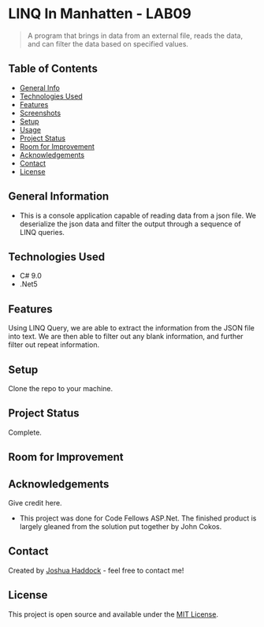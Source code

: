# LINQ In Manhatten - LAB09

> A program that brings in data from an external file, reads the data, and can filter the data based on specified values.

## Table of Contents

* [General Info](#general-information)
* [Technologies Used](#technologies-used)
* [Features](#features)
* [Screenshots](#screenshots)
* [Setup](#setup)
* [Usage](#usage)
* [Project Status](#project-status)
* [Room for Improvement](#room-for-improvement)
* [Acknowledgements](#acknowledgements)
* [Contact](#contact)
* [License](#license)

## General Information

* This is a console application capable of reading data from a json file. We deserialize the json data and filter the output through a sequence of LINQ queries.

## Technologies Used

* C# 9.0
* .Net5 

## Features

Using LINQ Query, we are able to extract the information from the JSON file into text. We are then able to filter out any blank information, and further filter out repeat information.

<!-- ## Screenshots -->

## Setup

Clone the repo to your machine.

## Project Status

Complete.

## Room for Improvement

## Acknowledgements

Give credit here.

* This project was done for Code Fellows ASP.Net. The finished product is largely gleaned from the solution put together by John Cokos.

## Contact

Created by [Joshua Haddock](https://www.linkedin.com/in/joshuahaddock/) - feel free to contact me!

## License

This project is open source and available under the [MIT License](./LICENSE).